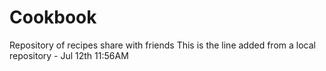# Cookbook
Repository of recipes share with friends
This is the line added from a local repository - Jul 12th 11:56AM
